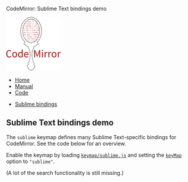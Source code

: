 CodeMirror: Sublime Text bindings demo

[<img src="../doc/logo.png" id="logo" />](http://codemirror.net)

-   [Home](../index.html)
-   [Manual](../doc/manual.html)
-   [Code](https://github.com/marijnh/codemirror)

<!-- -->

-   <a href="#" class="active">Sublime bindings</a>

Sublime Text bindings demo
--------------------------

The `sublime` keymap defines many Sublime Text-specific bindings for CodeMirror. See the code below for an overview.

Enable the keymap by loading [`keymap/sublime.js`](../keymap/sublime.js) and setting the [`keyMap`](../doc/manual.html#option_keyMap) option to `"sublime"`.

(A lot of the search functionality is still missing.)
